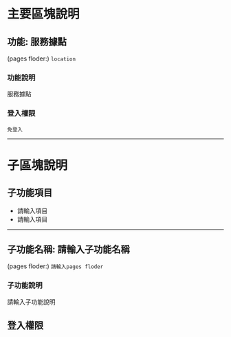 # 主要區塊說明
## 功能: 服務據點
(pages floder:) `
location
`

### 功能說明
服務據點

### 登入權限
`免登入`


---

# 子區塊說明
## 子功能項目
* 請輸入項目
* 請輸入項目

---
## 子功能名稱: 請輸入子功能名稱
(pages floder:) `
請輸入pages floder
`

### 子功能說明
請輸入子功能說明

## 登入權限
<!-- `免登入` -->
<!-- `須登入` -->

